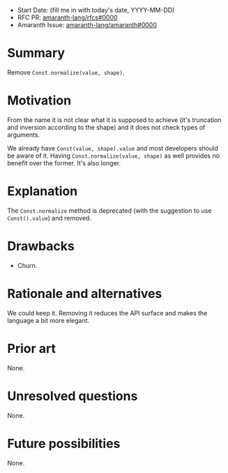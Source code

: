 - Start Date: (fill me in with today's date, YYYY-MM-DD)
- RFC PR: [amaranth-lang/rfcs#0000](https://github.com/amaranth-lang/rfcs/pull/0000)
- Amaranth Issue: [amaranth-lang/amaranth#0000](https://github.com/amaranth-lang/amaranth/issues/0000)

# Summary
[summary]: #summary

Remove `Const.normalize(value, shape)`.

# Motivation
[motivation]: #motivation

From the name it is not clear what it is supposed to achieve (it's truncation and inversion according to the shape) and it does not check types of arguments.

We already have `Const(value, shape).value` and most developers should be aware of it. Having `Const.normalize(value, shape)` as well provides no benefit over the former. It's also longer.

# Explanation
[explanation]: #explanation

The `Const.normalize` method is deprecated (with the suggestion to use `Const().value`) and removed.

# Drawbacks
[drawbacks]: #drawbacks

- Churn.

# Rationale and alternatives
[rationale-and-alternatives]: #rationale-and-alternatives

We could keep it. Removing it reduces the API surface and makes the language a bit more elegant.

# Prior art
[prior-art]: #prior-art

None.

# Unresolved questions
[unresolved-questions]: #unresolved-questions

None.

# Future possibilities
[future-possibilities]: #future-possibilities

None.
